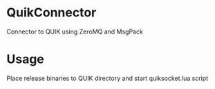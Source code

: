# QuikConnector
Connector to QUIK using ZeroMQ and MsgPack

# Usage
Place release binaries to QUIK directory and start quiksocket.lua script
